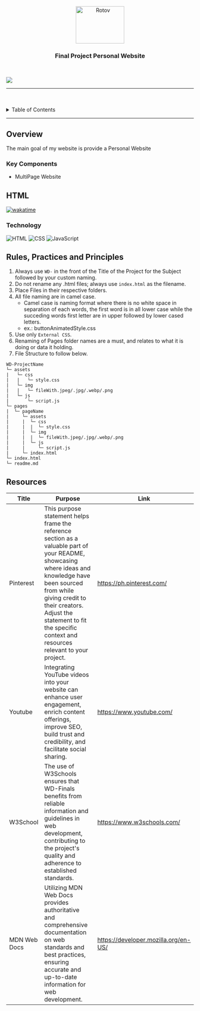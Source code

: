<a name="readme-top">

<br/>

<br />
<div align="center">
  <a href="https://github.com/VianTibay">
  <!-- TODO: If you want to add logo or banner you can add it here -->
    <img src="./assets/img/sh.gif" alt="Rotov" width="130" height="100">
  </a>
<!-- TODO: Change Title to the name of the title of your Project -->
  <h3 align="center">Final Project Personal Website</h3>
</div>
<!-- TODO: Make a short description -->
<div align="center">
  <!-- Link nang website mo dito-->
</div>

<br />

<!-- TODO: Change the zyx-0314 into your github username  -->
<!-- TODO: Change the WD-Template-Project into the same name of your folder -->
![](https://visit-counter.vercel.app/counter.png?page=VianTibay/WD-Finals)

---

<br />
<br />

<!-- TODO: If you want to add more layers for your readme -->
<details>
  <summary>Table of Contents</summary>
  <ol>
    <li>
      <a href="#overview">Overview</a>
      <ol>
        <li>
          <a href="#key-components">Key Components</a>
        </li>
        <li>
          <a href="#technology">Technology</a>
        </li>
      </ol>
    </li>
    <li>
      <a href="#rule,-practices-and-principles">Rules, Practices and Principles</a>
    </li>
    <li>
      <a href="#resources">Resources</a>
    </li>
  </ol>
</details>

---

## Overview

<!-- TODO: To be changed -->
<!-- The following are just sample -->
The main goal of my website is provide a Personal Website

<!-- Guiding Question:
- who will benefit most from project?
- What specific issues or challenges are addressed?
- What is the structure of the codebase (e.g., folders, modules, components)?
- Are there specific frameworks or libraries that the project relies on? -->

### Key Components
<!-- TODO: List of Key Components -->
<!-- The following are just sample -->
- MultiPage Website
<!-- - Responsive Website -->



## HTML

<a href="https://wakatime.com/badge/github/VianTibay/WD-Finals"><img src="https://wakatime.com/badge/github/VianTibay/WD-Finals.svg" alt="wakatime"></a>




### Technology
<!-- TODO: List of Technology Used -->
![HTML](https://img.shields.io/badge/HTML-E34F26?style=for-the-badge&logo=html5&logoColor=white)
![CSS](https://img.shields.io/badge/CSS-1572B6?style=for-the-badge&logo=css3&logoColor=white)
![JavaScript](https://img.shields.io/badge/JavaScript-F7DF1E?style=for-the-badge&logo=javascript&logoColor=white)

## Rules, Practices and Principles
1. Always use `WD-` in the front of the Title of the Project for the Subject followed by your custom naming.
2. Do not rename any .html files; always use `index.html` as the filename.
3. Place Files in their respective folders.
4. All file naming are in camel case.
   - Camel case is naming format where there is no white space in separation of each words, the first word is in all lower case while the succeding words first letter are in upper followed by lower cased letters.
   - ex.: buttonAnimatedStyle.css
5. Use only `External CSS`.
6. Renaming of Pages folder names are a must, and relates to what it is doing or data it holding.
7. File Structure to follow below.

```
WD-ProjectName
└─ assets
|   └─ css
|   |   └─ style.css
|   └─ img
|   |   └─ fileWith.jpeg/.jpg/.webp/.png
|   └─ js
|       └─ script.js
└─ pages
|  └─ pageName
|     └─ assets
|     |  └─ css
|     |  |  └─ style.css
|     |  └─ img
|     |  |  └─ fileWith.jpeg/.jpg/.webp/.png
|     |  └─ js
|     |     └─ script.js
|     └─ index.html
└─ index.html
└─ readme.md
```

## Resources

<!-- TODO: Add References -->
| Title | Purpose | Link |
|-|-|-|
| Pinterest | This purpose statement helps frame the reference section as a valuable part of your README, showcasing where ideas and knowledge have been sourced from while giving credit to their creators. Adjust the statement to fit the specific context and resources relevant to your project. |https://ph.pinterest.com/ |
| Youtube | Integrating YouTube videos into your website can enhance user engagement, enrich content offerings, improve SEO, build trust and credibility, and facilitate social sharing. |https://www.youtube.com/ |
| W3School | The use of W3Schools ensures that WD-Finals benefits from reliable information and guidelines in web development, contributing to the project's quality and adherence to established standards. |https://www.w3schools.com/ |
| MDN Web Docs |  Utilizing MDN Web Docs provides authoritative and comprehensive documentation on web standards and best practices, ensuring accurate and up-to-date information for web development. |https://developer.mozilla.org/en-US/ |
